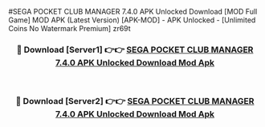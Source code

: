 #SEGA POCKET CLUB MANAGER 7.4.0 APK Unlocked Download [MOD Full Game] MOD APK (Latest Version) [APK-MOD] - APK Unlocked - [Unlimited Coins No Watermark Premium] zr69t



<div align="center">

<h3>🔴 Download [Server1] 👉👉 <a href="https://momento.my/?title=SEGA_POCKET_CLUB_MANAGER_7.4.0_APK_Unlocked_Download">SEGA POCKET CLUB MANAGER 7.4.0 APK Unlocked Download Mod Apk</a></h3><br>

<h3>🔴 Download [Server2] 👉👉 <a href="https://momento.my/?title=SEGA_POCKET_CLUB_MANAGER_7.4.0_APK_Unlocked_Download">SEGA POCKET CLUB MANAGER 7.4.0 APK Unlocked Download Mod Apk</a></h3>
</div>
